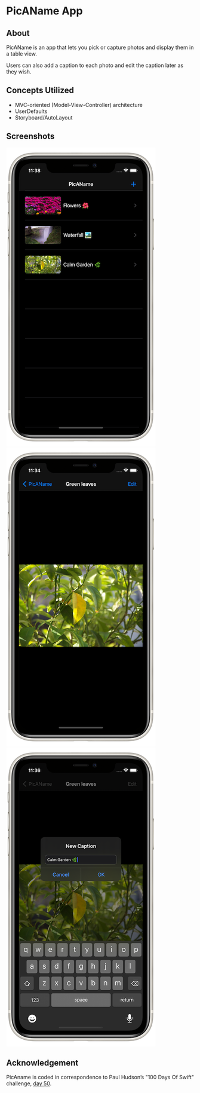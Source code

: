 # PicAName App
## About
PicAName is an app that lets you pick or capture photos and display them in a table view.

Users can also add a caption to each photo and edit the caption later as they wish.

## Concepts Utilized
* MVC-oriented (Model-View-Controller) architecture
* UserDefaults
* Storyboard/AutoLayout

## Screenshots
![1.png](screenshots/1.png)
![2.png](screenshots/2.png)
![3.png](screenshots/3.png)

## Acknowledgement
PicAname is coded in correspondence to Paul Hudson’s "100 Days Of Swift" challenge, [day 50](https://www.hackingwithswift.com/100/50).